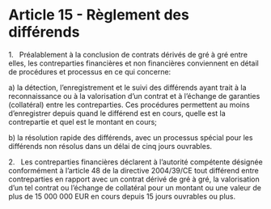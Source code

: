 # Article 15 - Règlement des différends


1.   Préalablement à la conclusion de contrats dérivés de gré à gré entre elles, les contreparties financières et non financières conviennent en détail de procédures et processus en ce qui concerne:

a) la détection, l’enregistrement et le suivi des différends ayant trait à la reconnaissance ou à la valorisation d’un contrat et à l’échange de garanties (collatéral) entre les contreparties. Ces procédures permettent au moins d’enregistrer depuis quand le différend est en cours, quelle est la contrepartie et quel est le montant en cours;

b) la résolution rapide des différends, avec un processus spécial pour les différends non résolus dans un délai de cinq jours ouvrables.

2.   Les contreparties financières déclarent à l’autorité compétente désignée conformément à l’article 48 de la directive 2004/39/CE tout différend entre contreparties en rapport avec un contrat dérivé de gré à gré, la valorisation d’un tel contrat ou l’échange de collatéral pour un montant ou une valeur de plus de 15 000 000 EUR en cours depuis 15 jours ouvrables ou plus.
